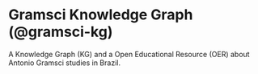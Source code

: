 # Gramsci Knowledge Graph (@gramsci-kg)

A Knowledge Graph (KG) and a Open Educational Resource (OER) about Antonio Gramsci studies in Brazil.
